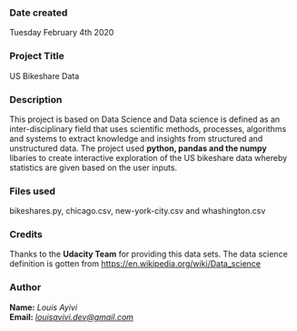 ### Date created
Tuesday February 4th 2020

### Project Title
US Bikeshare Data

### Description
This project is based on Data Science and Data science is defined as an inter-disciplinary field that uses scientific methods, processes, algorithms and systems to extract knowledge and insights from structured and unstructured data.
The project used **python, pandas and the numpy** libaries to create interactive exploration of the US bikeshare data whereby statistics are given based on the user inputs.

### Files used
bikeshares.py, chicago.csv, new-york-city.csv and whashington.csv

### Credits
Thanks to the **Udacity Team** for providing this data sets.
The data science definition is gotten from https://en.wikipedia.org/wiki/Data_science

### Author
**Name:** *Louis Ayivi*<br/>
**Email:** *louisayivi.dev@gmail.com*


